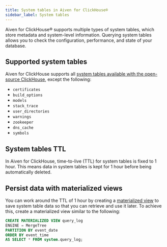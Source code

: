 ```yaml
---
title: System tables in Aiven for ClickHouse®
sidebar_label: System tables
---
```


Aiven for ClickHouse® supports multiple types of system tables, which store metadata and system-level information. Querying system tables allows you to check the configuration, performance, and state of your database.

## Supported system tables

Aiven for ClickHouse supports all
[system tables available with the open-source ClickHouse](https://clickhouse.com/docs/en/operations/system-tables),
except the following:

- `certificates`
- `build_options`
- `models`
- `stack_trace`
- `user_directories`
- `warnings`
- `zookeeper`
- `dns_cache`
- `symbols`

## System tables TTL

In Aiven for ClickHouse, time-to-live (TTL) for system tables is fixed to 1 hour. This
means data in system tables is kept for 1 hour before being automatically deleted.

## Persist data with materialized views

You can work around the TTL of 1 hour by creating a
[materialized view](/docs/products/clickhouse/howto/materialized-views)
to save system table data so that you can retrieve and use it later. To achieve this,
create a materialized view similar to the following:

```sql
CREATE MATERIALIZED VIEW query_log
ENGINE = MergeTree
PARTITION BY event_date
ORDER BY event_time
AS SELECT * FROM system.query_log;
```
